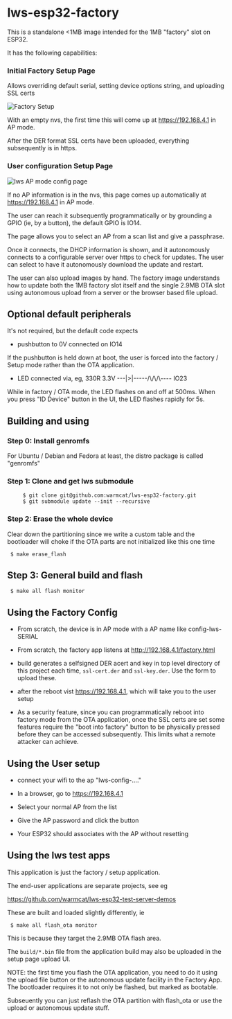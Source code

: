 lws-esp32-factory
=================

This is a standalone <1MB image intended for the 1MB "factory" slot on ESP32.

It has the following capabilities:

### Initial Factory Setup Page

Allows overriding default serial, setting device options string, and uploading SSL certs

![Factory Setup](https://libwebsockets.org/setup3.png)

With an empty nvs, the first time this will come up at https://192.168.4.1 in AP mode.

After the DER format SSL certs have been uploaded, everything subsequently is in https.

### User configuration Setup Page

![lws AP mode config page](https://libwebsockets.org/setup2.png)

If no AP information is in the nvs, this page comes up automatically at https://192.168.4.1 in AP mode.

The user can reach it subsequently programmatically or by grounding a GPIO (ie, by a button), the default GPIO is IO14.

The page allows you to select an AP from a scan list and give a passphrase.

Once it connects, the DHCP information is shown, and it autonomously connects to a configurable server over https to check for updates.  The user can select to have it autonomously download the update and restart.

The user can also upload images by hand.  The factory image understands how to update both the 1MB factory slot itself and the single 2.9MB OTA slot using autonomous upload from a server or the browser based file upload.

## Optional default peripherals

It's not required, but the default code expects

 - pushbutton to 0V connected on IO14

If the pushbutton is held down at boot, the user is forced into the factory / Setup mode rather than the OTA application.

 - LED connected via, eg, 330R   3.3V ---|>|-----/\\/\\/\\---- IO23

While in factory / OTA mode, the LED flashes on and off at 500ms.  When you press "ID Device" button in the UI, the LED flashes rapidly for 5s.


## Building and using

### Step 0: Install genromfs

For Ubuntu / Debian and Fedora at least, the distro package is called "genromfs"

### Step 1: Clone and get lws submodule

```
     $ git clone git@github.com:warmcat/lws-esp32-factory.git
     $ git submodule update --init --recursive
```

### Step 2: Erase the whole device

Clear down the partitioning since we write a custom table and the bootloader
will choke if the OTA parts are not initialized like this one time

```
 $ make erase_flash
```

## Step 3: General build and flash

```
 $ make all flash monitor
```

## Using the Factory Config

 - From scratch, the device is in AP mode with a AP name like config-lws-SERIAL

 - From scratch, the factory app listens at http://192.168.4.1/factory.html

 - build generates a selfsigned DER acert and key in top level directory of this project each time, `ssl-cert.der` and `ssl-key.der`.  Use the form to upload these.

 - after the reboot vist https://192.168.4.1, which will take you to the user setup

 - As a security feature, since you can programmatically reboot into factory mode from the OTA application, once the SSL certs are set some features require the "boot into factory" button to be physically pressed before they can be accessed subsequently.  This limits what a remote attacker can achieve.

## Using the User setup

 - connect your wifi to the ap "lws-config-...."

 - In a browser, go to https://192.168.4.1

 - Select your normal AP from the list

 - Give the AP password and click the button

 - Your ESP32 should associates with the AP without resetting

## Using the lws test apps

This application is just the factory / setup application.

The end-user applications are separate projects, see eg

https://github.com/warmcat/lws-esp32-test-server-demos

These are built and loaded slightly differently, ie

```
 $ make all flash_ota monitor
```

This is because they target the 2.9MB OTA flash area.

The `build/*.bin` file from the application build may also be uploaded in the setup page upload UI.

NOTE: the first time you flash the OTA application, you need to do it using the
upload file button or the autonomous update facility in the Factory App.  The bootloader
requires it to not only be flashed, but marked as bootable.

Subseuently you can just reflash the OTA partition with flash_ota or use the upload or
autonomous update stuff.

